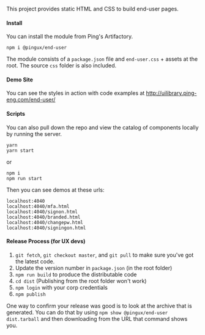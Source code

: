 This project provides static HTML and CSS to build end-user pages.

#### Install

You can install the module from Ping's Artifactory.

```
npm i @pingux/end-user
```

The module consists of a `package.json` file and `end-user.css` + assets at the root. The source `css` folder is also included.

#### Demo Site

You can see the styles in action with code examples at http://uilibrary.ping-eng.com/end-user/

#### Scripts

You can also pull down the repo and view the catalog of components locally by running the server.
```
yarn
yarn start
```

or

```
npm i
npm run start
```

Then you can see demos at these urls:
```
localhost:4040
localhost:4040/mfa.html
localhost:4040/signon.html
localhost:4040/branded.html
localhost:4040/changepw.html
localhost:4040/signingon.html
```

#### Release Process (for UX devs)

1. `git fetch`, `git checkout master`, and `git pull` to make sure you've got the latest code.
2. Update the version number in `package.json` (in the root folder)
3. `npm run build` to produce the distributable code
4. `cd dist` (Publishing from the root folder won't work)
5. `npm login` with your corp credentials
6. `npm publish`

One way to confirm your release was good is to look at the archive that is generated. You can do that by using `npm show @pingux/end-user dist.tarball` and then downloading from the URL that command shows you.